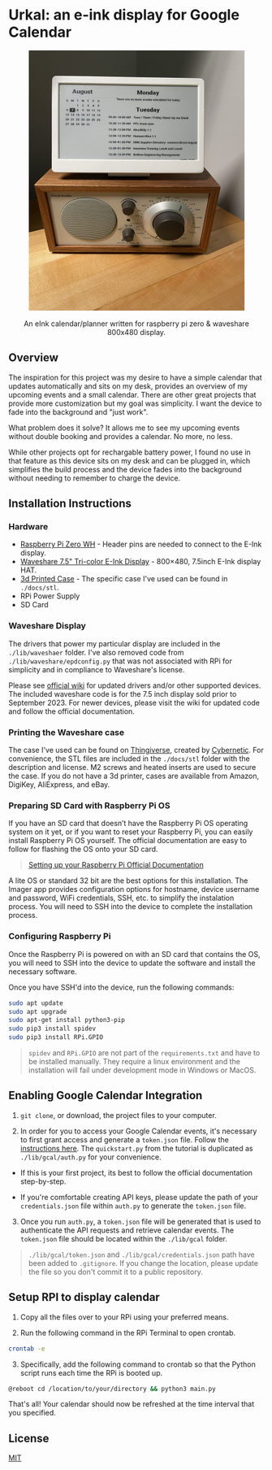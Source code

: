 # Urkal: an e-ink display for Google Calendar
<div align="center">
  <a href="https://github.com/BardsWork/urkal">
    <img src="docs/img/calendar.jpeg" alt="Logo" width="425" height="512">
  </a>
  <p>An eInk calendar/planner written for raspberry pi zero &amp; waveshare 800x480 display.</p>
</div>


## Overview
The inspiration for this project was my desire to have a simple calendar that updates automatically and sits on my desk, provides an 
overview of my upcoming events and a small calendar. There are other great projects that provide more customization but my goal was simplicity.
I want the device to fade into the background and "just work". 

What problem does it solve? It allows me to see my upcoming events without double booking and provides a calendar. No more, no less. 

While other projects opt for rechargable battery power, I found no use in that feature as this device sits on my desk and can be plugged in,
which simplifies the build process and the device fades into the background without needing to remember to charge the device. 


## Installation Instructions

### Hardware
- [Raspberry Pi Zero WH](https://www.raspberrypi.org/blog/zero-wh/) - Header pins are needed to connect to the E-Ink display.
- [Waveshare 7.5" Tri-color E-Ink Display](https://www.waveshare.com/7.5inch-e-paper-hat.htm) - 800×480, 7.5inch E-Ink display HAT.
- [3d Printed Case](www.thingiverse.com/thing:4807262) - The specific case I've used can be found in `./docs/stl`.
- RPi Power Supply
- SD Card 


### Waveshare Display
The drivers that power my particular display are included in the `./lib/waveshaer` folder. I've also removed code from 
`./lib/waveshare/epdconfig.py` that was not associated with RPi for simplicity and in compliance to Waveshare's license.

Please see [official wiki](https://www.waveshare.com/wiki/7.5inch_e-Paper_HAT) for updated drivers and/or other supported devices.
The included waveshare code is for the 7.5 inch display sold prior to September 2023. For newer devices, please visit the wiki
for updated code and follow the official documentation.


### Printing the Waveshare case
The case I've used can be found on [Thingiverse](https://www.thingiverse.com/thing:4807262), created by 
[Cybernetic](https://www.thingiverse.com/cybernetic/designs). For convenience, the STL files are included in the `./docs/stl` folder
with the description and license. M2 screws and heated inserts are used to secure the case. If you do not have a 3d printer, cases
are available from Amazon, DigiKey, AliExpress, and eBay.


### Preparing SD Card with Raspberry Pi OS
If you have an SD card that doesn’t have the Raspberry Pi OS operating system on it yet, or if you want to reset your Raspberry Pi, you can easily install Raspberry Pi OS yourself. The official documentation are easy to follow for flashing the OS onto your SD card.
  
  > [Setting up your Raspberry Pi Official Documentation](https://projects.raspberrypi.org/en/projects/raspberry-pi-setting-up/2)

A lite OS  or standard 32 bit are the best options for this installation. The Imager app provides configuration options for hostname, 
device username and password, WiFi credentials, SSH, etc. to simplify the instalation process. You will need to SSH into the device
to complete the installation process.


### Configuring Raspberry Pi
Once the Raspberry Pi is powered on with an SD card that contains the OS, you will need to SSH into the device to update the software
and install the necessary software. 

Once you have SSH'd into the device, run the following commands:

```bash
sudo apt update
sudo apt upgrade
sudo apt-get install python3-pip
sudo pip3 install spidev
sudo pip3 install RPi.GPIO
```

> `spidev` and `RPi.GPIO` are not part of the `requirements.txt` and have to be installed manually. They require a linux environment
and the installation will fail under development mode in Windows or MacOS.


## Enabling Google Calendar Integration

1. `git clone`, or download, the project files to your computer.

2. In order for you to access your Google Calendar events, it's necessary to first grant access and generate a `token.json` file. Follow the [instructions here](https://developers.google.com/calendar/api/quickstart/python). The `quickstart.py` from the tutorial is duplicated as `./lib/gcal/auth.py` for your convenience. 

- If this is your first project, its best to follow the official documentation step-by-step.

- If you're comfortable creating API keys, please update the path of your `credentials.json` file within `auth.py` to generate the
`token.json` file.

3. Once you run `auth.py`, a `token.json` file will be generated that is used to authenticate the API requests and retrieve calendar events. 
The `token.json` file should be located within the `./lib/gcal` folder. 

> `./lib/gcal/token.json` and `./lib/gcal/credentials.json` path have been added to `.gitignore`. If you change the location, 
please update the file so you don't commit it to a public repository.



## Setup RPI to display calendar

1. Copy all the files over to your RPi using your preferred means. 

2. Run the following command in the RPi Terminal to open crontab.
```bash
crontab -e
```
3. Specifically, add the following command to crontab so that the Python script runs each time the RPi is booted up.
```bash
@reboot cd /location/to/your/directory && python3 main.py
```

That's all! Your calendar should now be refreshed at the time interval that you specified. 


## License

[MIT](https://choosealicense.com/licenses/mit/)